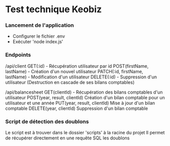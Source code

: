 # Test technique Keobiz

### Lancement de l'application
- Configurer le fichier .env
- Exécuter 'node index.js'

### Endpoints

/api/client 
GET(:id) - Récupération utilisateur par id
POST(firstName, lastName) - Création d'un nouvel utilisateur
PATCH(:id, firstName, lastName) - Modification d'un utilisateur
DELETE(:id) - Suppression d'un utilisateur (Destruction en cascade de ses bilans comptables)

/api/balancesheet
GET(clientId) - Récupération des bilans comptables d'un utilisateur
POST(year, result, clientId) Création d'un bilan comptable pour un utilisateur et une année
PUT(year, result, clientId) Mise à jour d'un bilan comptable
DELETE(year, clientId) Suppression d'un bilan comptable

### Script de détection des doublons
Le script est à trouver dans le dossier 'scripts' à la racine du projet
Il permet de récupérer directement en une requête SQL les doublons
